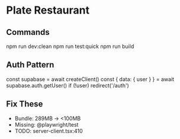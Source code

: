 # Plate Restaurant

## Commands
npm run dev:clean
npm run test:quick
npm run build

## Auth Pattern
const supabase = await createClient()
const { data: { user } } = await supabase.auth.getUser()
if (!user) redirect('/auth')

## Fix These
- Bundle: 289MB → <100MB
- Missing: @playwright/test
- TODO: server-client.tsx:410